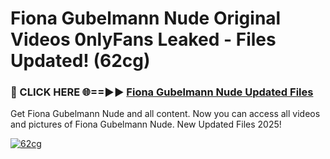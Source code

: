 # Fiona Gubelmann Nude Original Videos 0nlyFans Leaked - Files Updated! (62cg)

<h3>🔴 CLICK HERE 🌐==►► <a href="https://tinyurl.com/52m3yx9h" rel="nofollow">Fiona Gubelmann Nude Updated Files</a></h3>

Get Fiona Gubelmann Nude and all content. Now you can access all videos and pictures of Fiona Gubelmann Nude. New Updated Files 2025!

[![62cg](https://i.imgur.com/TnHtlc8.gif)](https://tinyurl.com/52m3yx9h)
